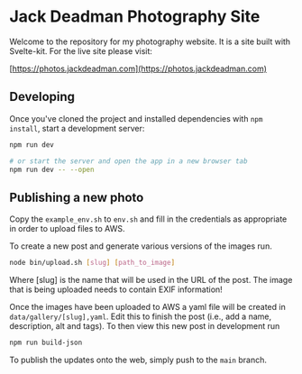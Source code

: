 # Jack Deadman Photography Site

Welcome to the repository for my photography website. It is a site built with Svelte-kit. For the live site please visit:


[https://photos.jackdeadman.com](https://photos.jackdeadman.com)



## Developing

Once you've cloned the project and installed dependencies with `npm install`, start a development server:

```bash
npm run dev

# or start the server and open the app in a new browser tab
npm run dev -- --open
```


## Publishing a new photo

Copy the `example_env.sh` to `env.sh` and fill in the credentials as appropriate in order to upload files to AWS.

To create a new post and generate various versions of the images run.

```bash
node bin/upload.sh [slug] [path_to_image]
```

Where [slug] is the name that will be used in the URL of the post. The image that is being uploaded needs to contain EXIF information!

Once the images have been uploaded to AWS a yaml file will be created in `data/gallery/[slug],yaml`. Edit this to finish the post (i.e., add a name, description, alt and tags). To then view this new post in development run

```bash
npm run build-json
```

To publish the updates onto the web, simply push to the `main` branch.
